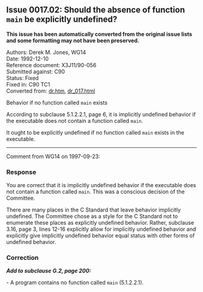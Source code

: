 ## Issue 0017.02: Should the absence of function `main` be explicitly undefined?

**This issue has been automatically converted from the original issue lists and some formatting may not have been preserved.**

Authors: Derek M. Jones, WG14  
Date: 1992-12-10  
Reference document: X3J11/90-056  
Submitted against: C90  
Status: Fixed  
Fixed in: C90 TC1  
Converted from: [dr.htm](https://www.open-std.org/jtc1/sc22/wg14/www/docs/dr.htm), [dr_017.html](https://www.open-std.org/jtc1/sc22/wg14/www/docs/dr_017.html)

Behavior if no function called `main` exists

According to subclause 5.1.2.2.1, page 6, it is implicitly undefined behavior if
the executable does not contain a function called `main`.

It ought to be explicitly undefined if no function called `main` exists in the
executable.

---

Comment from WG14 on 1997-09-23:

### Response

You are correct that it is implicitly undefined behavior if the executable does
not contain a function called `main`. This was a conscious decision of the
Committee.

There are many places in the C Standard that leave behavior implicitly
undefined. The Committee chose as a style for the C Standard not to enumerate
these places as explicitly undefined behavior. Rather, subclause 3.16, page 3,
lines 12-16 explicitly allow for implicitly undefined behavior and explicitly
give implicitly undefined behavior equal status with other forms of undefined
behavior.

### Correction

***Add to subclause G.2, page 200:***

\- A program contains no function called `main` (5.1.2.2.1).
